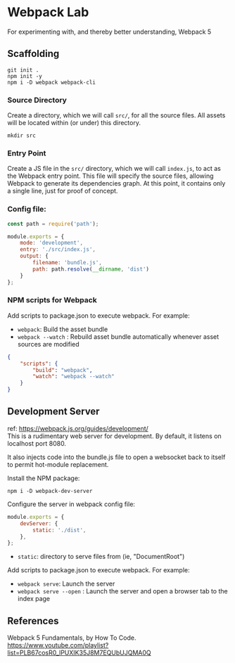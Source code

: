 # Webpack Lab
For experimenting with, and thereby better understanding, Webpack 5

## Scaffolding
```shell
git init .
npm init -y
npm i -D webpack webpack-cli
```

### Source Directory
Create a directory, which we will call `src/`, for all the source files.
All assets will be located within (or under) this directory.
```shell
mkdir src
```

### Entry Point
Create a JS file in the `src/` directory, which we will call `index.js`, to act as the Webpack entry point.
This file will specify the source files, allowing Webpack to generate its dependencies graph. 
At this point, it contains only a single line, just for proof of concept.
 
### Config file:

```js
const path = require('path');

module.exports = {
    mode: 'development',
    entry: './src/index.js',
    output: {
        filename: 'bundle.js',
        path: path.resolve(__dirname, 'dist')
    }
};
```

### NPM scripts for Webpack
Add scripts to package.json to execute webpack.  For example:
* `webpack`: Build the asset bundle
* `webpack --watch` : Rebuild asset bundle automatically whenever asset sources are modified 

```json
{
    "scripts": {
        "build": "webpack",
        "watch": "webpack --watch"
    }
}
```


## Development Server
ref: https://webpack.js.org/guides/development/  
This is a rudimentary web server for development.  By default, it listens on localhost port 8080.

It also injects code into the bundle.js file to open a websocket back to itself to permit hot-module replacement. 

Install the NPM package:
```shell
npm i -D webpack-dev-server
```

Configure the server in webpack config file:
```js
module.exports = {
    devServer: {
        static: './dist',
    },
};
```
* `static`: directory to serve files from (ie, "DocumentRoot")
 

Add scripts to package.json to execute webpack.  For example:
* `webpack serve`: Launch the server 
* `webpack serve --open` : Launch the server and open a browser tab to the index page


## References
Webpack 5 Fundamentals, by How To Code.  https://www.youtube.com/playlist?list=PLB67cosR0_lPUXIK35J8M7EQUbUJQMA0Q

